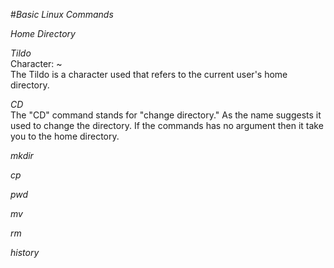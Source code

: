#*Basic Linux Commands*

*Home Directory*

*Tildo*  
Character: ~  
The Tildo is a character used that refers to the current user's home directory.

*CD*  
The "CD" command stands for "change directory." As the name suggests it used to change the directory. If the commands has no argument then it take you to   the home directory.

*mkdir*

*cp*

*pwd*

*mv*

*rm*

*history*

